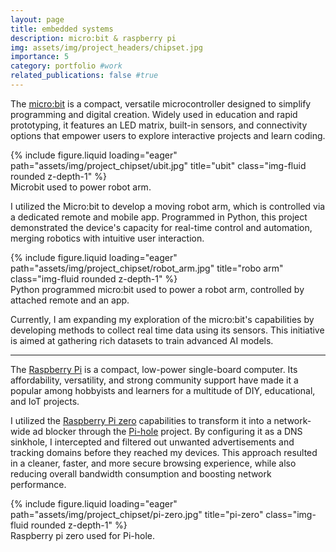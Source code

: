 ```yaml
---
layout: page
title: embedded systems
description: micro:bit & raspberry pi
img: assets/img/project_headers/chipset.jpg
importance: 5
category: portfolio #work
related_publications: false #true
---
```



The [micro:bit](https://microbit.org/) is a compact, versatile microcontroller designed to simplify programming and digital creation. Widely used in education and rapid prototyping, it features an LED matrix, built-in sensors, and connectivity options that empower users to explore interactive projects and learn coding.

<div class="row">
    <div class="col-sm mt-3 mt-md-0">
        {% include figure.liquid loading="eager" path="assets/img/project_chipset/ubit.jpg" title="ubit" class="img-fluid rounded z-depth-1" %}
    </div>
</div>
<div class="caption">
    Microbit used to power robot arm.
</div>


I utilized the Micro:bit to develop a moving robot arm, which is controlled via a dedicated remote and mobile app. Programmed in Python, this project demonstrated the device's capacity for real-time control and automation, merging robotics with intuitive user interaction.

<div class="row">
    <div class="col-sm mt-3 mt-md-0">
        {% include figure.liquid loading="eager" path="assets/img/project_chipset/robot_arm.jpg" title="robo arm" class="img-fluid rounded z-depth-1" %}
    </div>
</div>
<div class="caption">
    Python programmed micro:bit used to power a robot arm, controlled by attached remote and an app.
</div>


Currently, I am expanding my exploration of the micro:bit's capabilities by developing methods to collect real time data using its sensors. This initiative is aimed at gathering rich datasets to train advanced AI models.

---

The [Raspberry Pi](https://en.wikipedia.org/wiki/Raspberry_Pi) is a compact, low-power single-board computer. Its affordability, versatility, and strong community support have made it a popular among hobbyists and learners for a multitude of DIY, educational, and IoT projects.

I utilized the [Raspberry Pi zero](https://www.raspberrypi.com/products/raspberry-pi-zero-2-w/) capabilities to transform it into a network-wide ad blocker through the [Pi-hole](https://pi-hole.net/) project. By configuring it as a DNS sinkhole, I intercepted and filtered out unwanted advertisements and tracking domains before they reached my devices. This approach resulted in a cleaner, faster, and more secure browsing experience, while also reducing overall bandwidth consumption and boosting network performance.

<div class="row">
    <div class="col-sm mt-3 mt-md-0">
        {% include figure.liquid loading="eager" path="assets/img/project_chipset/pi-zero.jpg" title="pi-zero" class="img-fluid rounded z-depth-1" %}
    </div>
</div>
<div class="caption">
    Raspberry pi zero used for Pi-hole.
</div>



